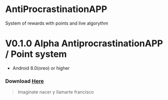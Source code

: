 # AntiProcrastinationAPP
System of rewards with points and live algorythm

# V0.1.0 Alpha AntiprocrastinationAPP / Point system
- Android 8.0(oreo) or higher
### Download [Here](https://github.com/Garnicanicolas32/AntiProcrastinationAPP/releases/tag/v0.1.0)

>Imaginate nacer y llamarte francisco